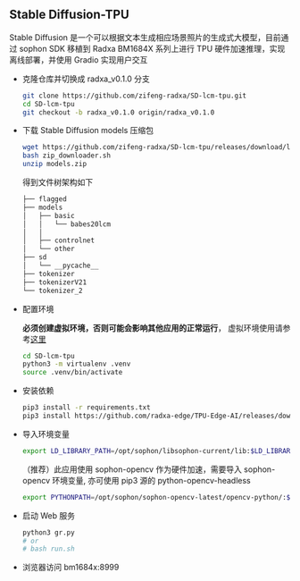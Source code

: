 ## Stable Diffusion-TPU 

Stable Diffusion 是一个可以根据文本生成相应场景照片的生成式大模型，目前通过 sophon SDK 移植到 Radxa BM1684X 系列上进行 TPU 硬件加速推理，实现离线部署，并使用 Gradio 实现用户交互


- 克隆仓库并切换成 radxa_v0.1.0 分支

    ```bash
    git clone https://github.com/zifeng-radxa/SD-lcm-tpu.git
    cd SD-lcm-tpu
    git checkout -b radxa_v0.1.0 origin/radxa_v0.1.0
    ```

- 下载 Stable Diffusion models 压缩包
    ```bash 
    wget https://github.com/zifeng-radxa/SD-lcm-tpu/releases/download/lcm_1.0/zip_downloader.sh
    bash zip_downloader.sh
    unzip models.zip
    ```

    得到文件树架构如下
    
    ```bash
  ├── flagged
  ├── models
  │   ├── basic
  │   │   └── babes20lcm
  │   │  
  │   ├── controlnet
  │   └── other
  ├── sd
  │   └── __pycache__
  ├── tokenizer
  ├── tokenizerV21
  └── tokenizer_2
    ```

- 配置环境 

  **必须创建虚拟环境，否则可能会影响其他应用的正常运行**， 虚拟环境使用请参考[这里](虚拟环境使用.md)
    ```bash
    cd SD-lcm-tpu
    python3 -m virtualenv .venv 
    source .venv/bin/activate
    ```

- 安装依赖

    ```bash
    pip3 install -r requirements.txt
    pip3 install https://github.com/radxa-edge/TPU-Edge-AI/releases/download/v0.1.0/sophon_arm-3.7.0-py3-none-any.whl
    ```

- 导入环境变量
    ```bash
    export LD_LIBRARY_PATH=/opt/sophon/libsophon-current/lib:$LD_LIBRARY_PATH
    ```
  （推荐）此应用使用 sophon-opencv 作为硬件加速，需要导入 sophon-opencv 环境变量, 亦可使用 pip3 源的 python-opencv-headless
  ```bash
  export PYTHONPATH=/opt/sophon/sophon-opencv-latest/opencv-python/:$PYTHONPATH
  ```


- 启动 Web 服务

    ```bash
    python3 gr.py
    # or 
    # bash run.sh
    ```

- 浏览器访问 bm1684x:8999
